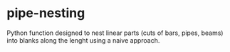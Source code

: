 # pipe-nesting
Python function designed to nest linear parts (cuts of bars, pipes, beams) into blanks along the lenght using a naive approach.
